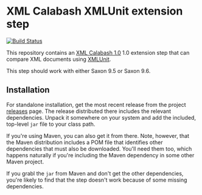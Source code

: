 # XML Calabash XMLUnit extension step

[![Build Status](https://travis-ci.org/ndw/xmlcalabash1-xmlunit.svg?branch=master)](https://travis-ci.org/ndw/xmlcalabash1-xmlunit.svg?branch=master)

This repository contains an
[XML Calabash 1.0](http://github.com/ndw/xmlcalabash1) 1.0 extension
step that can compare XML documents using
[XMLUnit](http://www.xmlunit.org/).

This step should work with either Saxon 9.5 or Saxon 9.6.

## Installation

For standalone installation, get the most recent release from the project
[releases](releases) page. The release distributed there includes the
relevant dependencies. Unpack it somewhere on your system and add the
included, top-level `jar` file to your class path.

If you're using Maven, you can also get it from there. Note, however, that
the Maven distribution includes a POM file that identifies other dependencies
that must also be downloaded. You'll need them too, which happens naturally
if you're including the Maven dependency in some other Maven project.

If you grabl the `jar` from Maven and don't get the other dependencies,
you're likely to find that the step doesn't work because of some missing
dependencies.

